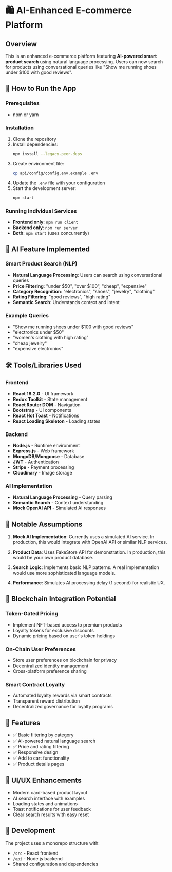 # 🛍️ AI-Enhanced E-commerce Platform

## Overview

This is an enhanced e-commerce platform featuring **AI-powered smart product search** using natural language processing. Users can now search for products using conversational queries like "Show me running shoes under $100 with good reviews".

## 🚀 How to Run the App

### Prerequisites

- npm or yarn

### Installation

1. Clone the repository
2. Install dependencies:
   ```bash
   npm install --legacy-peer-deps
   ```
3. Create environment file:
   ```bash
   cp api/config/config.env.example .env
   ```
4. Update the `.env` file with your configuration
5. Start the development server:
   ```bash
   npm start
   ```

### Running Individual Services

- **Frontend only**: `npm run client`
- **Backend only**: `npm run server`
- **Both**: `npm start` (uses concurrently)

## 🤖 AI Feature Implemented

### Smart Product Search (NLP)

- **Natural Language Processing**: Users can search using conversational queries
- **Price Filtering**: "under $50", "over $100", "cheap", "expensive"
- **Category Recognition**: "electronics", "shoes", "jewelry", "clothing"
- **Rating Filtering**: "good reviews", "high rating"
- **Semantic Search**: Understands context and intent

### Example Queries

- "Show me running shoes under $100 with good reviews"
- "electronics under $50"
- "women's clothing with high rating"
- "cheap jewelry"
- "expensive electronics"

## 🛠️ Tools/Libraries Used

### Frontend

- **React 18.2.0** - UI framework
- **Redux Toolkit** - State management
- **React Router DOM** - Navigation
- **Bootstrap** - UI components
- **React Hot Toast** - Notifications
- **React Loading Skeleton** - Loading states

### Backend

- **Node.js** - Runtime environment
- **Express.js** - Web framework
- **MongoDB/Mongoose** - Database
- **JWT** - Authentication
- **Stripe** - Payment processing
- **Cloudinary** - Image storage

### AI Implementation

- **Natural Language Processing** - Query parsing
- **Semantic Search** - Context understanding
- **Mock OpenAI API** - Simulated AI responses

## 🎯 Notable Assumptions

1. **Mock AI Implementation**: Currently uses a simulated AI service. In production, this would integrate with OpenAI API or similar NLP services.

2. **Product Data**: Uses FakeStore API for demonstration. In production, this would be your own product database.

3. **Search Logic**: Implements basic NLP patterns. A real implementation would use more sophisticated language models.

4. **Performance**: Simulates AI processing delay (1 second) for realistic UX.

## 🔮 Blockchain Integration Potential

### Token-Gated Pricing

- Implement NFT-based access to premium products
- Loyalty tokens for exclusive discounts
- Dynamic pricing based on user's token holdings

### On-Chain User Preferences

- Store user preferences on blockchain for privacy
- Decentralized identity management
- Cross-platform preference sharing

### Smart Contract Loyalty

- Automated loyalty rewards via smart contracts
- Transparent reward distribution
- Decentralized governance for loyalty programs

## 📱 Features

- ✅ Basic filtering by category
- ✅ AI-powered natural language search
- ✅ Price and rating filtering
- ✅ Responsive design
- ✅ Add to cart functionality
- ✅ Product details pages

## 🎨 UI/UX Enhancements

- Modern card-based product layout
- AI search interface with examples
- Loading states and animations
- Toast notifications for user feedback
- Clear search results with easy reset

## 🔧 Development

The project uses a monorepo structure with:

- `/src` - React frontend
- `/api` - Node.js backend
- Shared configuration and dependencies
